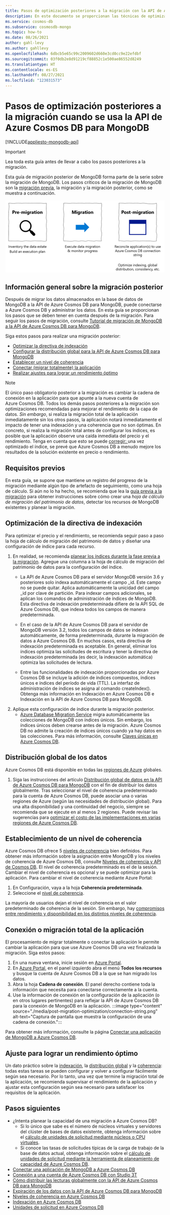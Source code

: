 ```yaml
---
title: Pasos de optimización posteriores a la migración con la API de Azure Cosmos DB para MongoDB
description: En este documento se proporcionan las técnicas de optimización posteriores a la migración de MongoDB a la API de Azure Cosmos DB para MongoDB.
ms.service: cosmos-db
ms.subservice: cosmosdb-mongo
ms.topic: how-to
ms.date: 08/26/2021
author: gahl-levy
ms.author: gahllevy
ms.openlocfilehash: 6dbcb5e65c99c2009602d660e3cd0cc9e22efdbf
ms.sourcegitcommit: 03f0db2e8d91219cf88852c1e500ae86552d8249
ms.translationtype: HT
ms.contentlocale: es-ES
ms.lasthandoff: 08/27/2021
ms.locfileid: "123031573"
---
```

# <a name="post-migration-optimization-steps-when-using-azure-cosmos-dbs-api-for-mongodb"></a>Pasos de optimización posteriores a la migración cuando se usa la API de Azure Cosmos DB para MongoDB
[!INCLUDE[appliesto-mongodb-api](../includes/appliesto-mongodb-api.md)]

> [!IMPORTANT]  
> Lea toda esta guía antes de llevar a cabo los pasos posteriores a la migración.
>

Esta guía de migración posterior de MongoDB forma parte de la serie sobre la migración de MongoDB. Los pasos críticos de la migración de MongoDB son la [migración previa](pre-migration-steps.md), la migración y la migración posterior, como se muestra a continuación.

![Diagrama de pasos de migración.](./media/pre-migration-steps/overall-migration-steps.png)

## <a name="overview-of-post-migration"></a>Información general sobre la migración posterior

Después de migrar los datos almacenados en la base de datos de MongoDB a la API de Azure Cosmos DB para MongoDB, puede conectarse a Azure Cosmos DB y administrar los datos. En esta guía se proporcionan los pasos que se deben tener en cuenta después de la migración. Para seguir los pasos de migración, consulte [Tutorial de migración de MongoDB a la API de Azure Cosmos DB para MongoDB](../../dms/tutorial-mongodb-cosmos-db.md).

Siga estos pasos para realizar una migración posterior:

- [Optimizar la directiva de indexación](#optimize-the-indexing-policy)
- [Configurar la distribución global para la API de Azure Cosmos DB para MongoDB](#globally-distribute-your-data)
- [Establecer un nivel de coherencia](#set-consistency-level)
- [Conectar (migrar totalmente) la aplicación](#connect-or-cutover-your-application)
- [Realizar ajustes para lograr un rendimiento óptimo](#tune-for-optimal-performance)

> [!NOTE]
> El único paso obligatorio posterior a la migración es cambiar la cadena de conexión en la aplicación para que apunte a la nueva cuenta de Azure Cosmos DB. Todos los demás pasos posteriores a la migración son optimizaciones recomendadas para mejorar el rendimiento de la capa de datos. *Sin embargo*, si realiza la migración total de la aplicación inmediatamente sin los otros pasos, la aplicación notará inmediatamente el impacto de tener una indexación y una coherencia que no son óptimas. En concreto, si realiza la migración total antes de configurar los índices, es posible que la aplicación observe una caída inmediata del precio y el rendimiento. Tenga en cuenta que esto se puede [corregir: ](#optimize-the-indexing-policy)una vez optimizado el índice, se prevé que Azure Cosmos DB a menudo mejore los resultados de la solución existente en precio o rendimiento.
>

## <a name="pre-requisites"></a>Requisitos previos

En esta guía, se supone que mantiene un registro del progreso de la migración mediante algún tipo de artefacto de seguimiento, como una hoja de cálculo. Si aún no lo ha hecho, se recomienda que lea la [guía previa a la migración](pre-migration-steps.md) para obtener instrucciones sobre cómo crear una *hoja de cálculo de migración del patrimonio de datos*, detectar los recursos de MongoDB existentes y planear la migración.

## <a name="optimize-the-indexing-policy"></a>Optimización de la directiva de indexación

Para optimizar el precio y el rendimiento, se recomienda seguir paso a paso la hoja de cálculo de migración del patrimonio de datos y diseñar una configuración de índice para cada recurso. 
1. En realidad, se recomienda [planear los índices durante la fase previa a la migración](pre-migration-steps.md#post-migration). Agregue una columna a la hoja de cálculo de migración del patrimonio de datos para la configuración del índice. 
   * La API de Azure Cosmos DB para el servidor MongoDB versión 3.6 y posteriores solo indexa automáticamente el campo _id. Este campo no se puede quitar. Aplica automáticamente la unicidad del campo _id por clave de partición. Para indexar campos adicionales, se aplican los comandos de administración de índices de MongoDB. Esta directiva de indexación predeterminada difiere de la API SQL de Azure Cosmos DB, que indexa todos los campos de manera predeterminada.

   * En el caso de la API de Azure Cosmos DB para el servidor de MongoDB versión 3.2, todos los campos de datos se indexan automáticamente, de forma predeterminada, durante la migración de datos a Azure Cosmos DB. En muchos casos, esta directiva de indexación predeterminada es aceptable. En general, eliminar los índices optimiza las solicitudes de escritura y tener la directiva de indexación predeterminada (es decir, la indexación automática) optimiza las solicitudes de lectura.

   * Entre las funcionalidades de indexación proporcionadas por Azure Cosmos DB se incluye la adición de índices compuestos, índices únicos e índices del período de vida (TTL). La interfaz de administración de índices se asigna al comando createIndex(). Obtenga más información en Indexación en Azure Cosmos DB e Indexación en la API de Azure Cosmos DB para MongoDB.
2. Aplique esta configuración de índice durante la migración posterior.
   * [Azure Database Migration Service](../../dms/tutorial-mongodb-cosmos-db.md) migra automáticamente las colecciones de MongoDB con índices únicos. Sin embargo, los índices únicos deben crearse antes de la migración. Azure Cosmos DB no admite la creación de índices únicos cuando ya hay datos en las colecciones. Para más información, consulte [Claves únicas en Azure Cosmos DB](../unique-keys.md).

## <a name="globally-distribute-your-data"></a>Distribución global de los datos

Azure Cosmos DB está disponible en todas las [regiones de Azure](https://azure.microsoft.com/regions/#services) globales. 
1. Siga las instrucciones del artículo [Distribución global de datos en la API de Azure Cosmos DB para MongoDB](tutorial-global-distribution-mongodb.md) con el fin de distribuir los datos globalmente. Tras seleccionar el nivel de coherencia predeterminado para la cuenta de Azure Cosmos DB, puede asociar una o varias regiones de Azure (según las necesidades de distribución global). Para una alta disponibilidad y una continuidad del negocio, siempre se recomienda que se ejecute en al menos 2 regiones. Puede revisar las sugerencias para [optimizar el costo de las implementaciones en varias regiones de Azure Cosmos DB](../optimize-cost-regions.md).

## <a name="set-consistency-level"></a>Establecimiento de un nivel de coherencia

Azure Cosmos DB ofrece 5 [niveles de coherencia](../consistency-levels.md) bien definidos. Para obtener más información sobre la asignación entre MongoDB y los niveles de coherencia de Azure Cosmos DB, consulte [Niveles de coherencia y API de Cosmos DB](../consistency-levels.md). El nivel de coherencia predeterminado es el de la sesión. Cambiar el nivel de coherencia es opcional y se puede optimizar para la aplicación. Para cambiar el nivel de coherencia mediante Azure Portal:

1. En Configuración, vaya a la hoja **Coherencia predeterminada**.
2. Seleccione el [nivel de coherencia](../consistency-levels.md).

La mayoría de usuarios dejan el nivel de coherencia en el valor predeterminado de coherencia de la sesión. Sin embargo, hay [compromisos entre rendimiento y disponibilidad en los distintos niveles de coherencia](../consistency-levels.md).

## <a name="connect-or-cutover-your-application"></a>Conexión o migración total de la aplicación

El procesamiento de migrar totalmente o conectar la aplicación le permite cambiar la aplicación para que use Azure Cosmos DB una vez finalizada la migración. Siga estos pasos:

1. En una nueva ventana, inicie sesión en [Azure Portal](https://www.portal.azure.com/).
2. En [Azure Portal](https://www.portal.azure.com/), en el panel izquierdo abra el menú **Todos los recursos** y busque la cuenta de Azure Cosmos DB a la que se han migrado los datos.
3. Abra la hoja **Cadena de conexión**. El panel derecho contiene toda la información que necesita para conectarse correctamente a la cuenta.
4. Use la información de conexión en la configuración de la aplicación (o en otros lugares pertinentes) para reflejar la API de Azure Cosmos DB para la conexión de MongoDB en la aplicación.
:::image type="content" source="./media/post-migration-optimization/connection-string.png" alt-text="Captura de pantalla que muestra la configuración de una cadena de conexión.":::

Para obtener más información, consulte la página [Conectar una aplicación de MongoDB a Azure Cosmos DB](connect-mongodb-account.md).

## <a name="tune-for-optimal-performance"></a>Ajuste para lograr un rendimiento óptimo

Un dato práctico sobre la [indexación](#optimize-the-indexing-policy), la [distribución global](#globally-distribute-your-data) y la [coherencia](#set-consistency-level): todas estas tareas se pueden configurar y volver a configurar fácilmente según sea necesario. Por lo tanto, una vez que termine la migración total de la aplicación, se recomienda supervisar el rendimiento de la aplicación y ajustar esta configuración según sea necesario para satisfacer los requisitos de la aplicación.

## <a name="next-steps"></a>Pasos siguientes

* ¿Intenta planear la capacidad de una migración a Azure Cosmos DB?
    * Si lo único que sabe es el número de núcleos virtuales y servidores del clúster de bases de datos existente, obtenga información sobre el [cálculo de unidades de solicitud mediante núcleos o CPU virtuales](../convert-vcore-to-request-unit.md). 
    * Si conoce las tasas de solicitudes típicas de la carga de trabajo de la base de datos actual, obtenga información sobre el [cálculo de unidades de solicitud mediante la herramienta de planeamiento de capacidad de Azure Cosmos DB](estimate-ru-capacity-planner.md).
* [Conectar una aplicación de MongoDB a Azure Cosmos DB](connect-mongodb-account.md)
* [Conexión a una cuenta de Azure Cosmos DB con Studio 3T](connect-using-mongochef.md)
* [Cómo distribuir las lecturas globalmente con la API de Azure Cosmos DB para MongoDB](readpreference-global-distribution.md)
* [Expiración de los datos con la API de Azure Cosmos DB para MongoDB](mongodb-time-to-live.md)
* [Niveles de coherencia en Azure Cosmos DB](../consistency-levels.md)
* [Indexación en Azure Cosmos DB](../index-overview.md)
* [Unidades de solicitud en Azure Cosmos DB](../request-units.md)